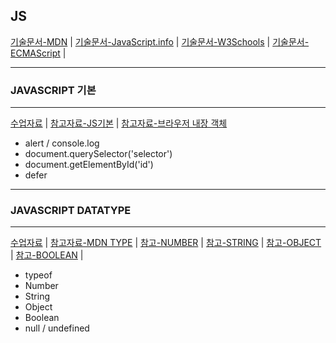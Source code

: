 JS
---
[기술문서-MDN](https://developer.mozilla.org/ko/docs/Web/JavaScript) |
[기술문서-JavaScript.info](https://ko.javascript.info/) |
[기술문서-W3Schools](https://www.w3schools.com/js/) |
[기술문서-ECMAScript](https://www.ecma-international.org/ecma-262/) |

---
### JAVASCRIPT 기본
---
[수업자료](11JS_BASIC) | 
[참고자료-JS기본](https://velog.io/@ymh0951/JavaScript%EB%9E%80) | 
[참고자료-브라우저 내장 객체](https://kssong.tistory.com/29)

- alert / console.log
- document.querySelector('selector')
- document.getElementById('id')
- defer 

---
### JAVASCRIPT DATATYPE
---
[수업자료](12JS_TYPE) |
[참고자료-MDN TYPE](https://developer.mozilla.org/ko/docs/Web/JavaScript/Data_structures) |
[참고-NUMBER](https://ko.javascript.info/number) | 
[참고-STRING]() | 
[참고-OBJECT]() | 
[참고-BOOLEAN]() | 
- typeof
- Number
- String
- Object
- Boolean
- null / undefined
  
